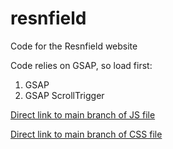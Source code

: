 # resnfield
Code for the Resnfield website

Code relies on GSAP, so load first:

1. GSAP
2. GSAP ScrollTrigger

[Direct link to main branch of JS file](https://cdn.jsdelivr.net/gh/royeyal/resnfield@main/royeyal.studio.js)

[Direct link to main branch of CSS file](https://cdn.jsdelivr.net/gh/royeyal/resnfield@main/royeyal.studio.css)

